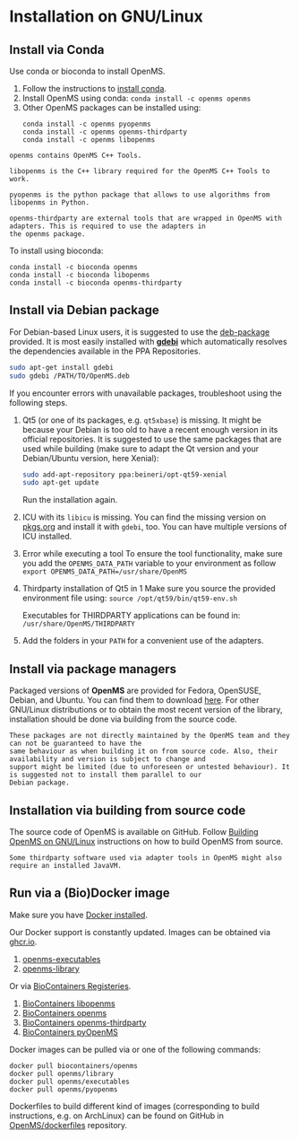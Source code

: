 Installation on GNU/Linux
=========================

## Install via Conda

Use conda or bioconda to install OpenMS.

1. Follow the instructions to [install conda](https://docs.conda.io/projects/conda/en/latest/user-guide/install/linux.html).
2. Install OpenMS using conda:
   `conda install -c openms openms`
3. Other OpenMS packages can be installed using:
   ```
   conda install -c openms pyopenms
   conda install -c openms openms-thirdparty
   conda install -c openms libopenms
   ```

```{tab} openms
openms contains OpenMS C++ Tools.
```

```{tab} libopenms
libopenms is the C++ library required for the OpenMS C++ Tools to work.
```

```{tab} pyopenms
pyopenms is the python package that allows to use algorithms from libopenms in Python.
```

```{tab} openms-thirdparty
openms-thirdparty are external tools that are wrapped in OpenMS with adapters. This is required to use the adapters in
the openms package.
```

To install using bioconda:

```
conda install -c bioconda openms
conda install -c bioconda libopenms
conda install -c bioconda openms-thirdparty
```

## Install via Debian package

For Debian-based Linux users, it is suggested to  use the [deb-package](https://abibuilder.informatik.uni-tuebingen.de/archive/openms/OpenMSInstaller/release/latest/) provided. It is most easily installed with **[gdebi](https://launchpad.net/gdebi)**
which automatically resolves the dependencies available in the PPA Repositories.

```bash
sudo apt-get install gdebi
sudo gdebi /PATH/TO/OpenMS.deb
```
If you encounter errors with unavailable packages, troubleshoot using the following steps.

1. Qt5 (or one of its packages, e.g. `qt5xbase`) is missing.
   It might be because your Debian is too old to have a recent enough version in its official repositories. It is
   suggested to use the same packages that are used while building (make sure to adapt the Qt version and your
   Debian/Ubuntu version, here Xenial):
   ```bash
   sudo add-apt-repository ppa:beineri/opt-qt59-xenial
   sudo apt-get update
   ```
   Run the installation again.
2. ICU with its `libicu` is missing.
   You can find the missing version on [pkgs.org](https://pkgs.org) and install it with `gdebi`, too. You can have
   multiple versions of ICU installed.
3. Error while executing a tool
   To ensure the tool functionality, make sure you add the `OPENMS_DATA_PATH` variable to your environment as follow
   `export OPENMS_DATA_PATH=/usr/share/OpenMS`
4. Thirdparty installation of Qt5 in 1
   Make sure you source the provided environment file using:
   `source /opt/qt59/bin/qt59-env.sh`

   Executables for THIRDPARTY applications can be found in:
   `/usr/share/OpenMS/THIRDPARTY`
5. Add the folders in your `PATH` for a convenient use of the adapters.

## Install via package managers

Packaged versions of **OpenMS** are provided for Fedora, OpenSUSE, Debian, and Ubuntu. You can find them to download
[here](https://pkgs.org/download/openms). For other GNU/Linux distributions or to obtain the most recent version of the
library, installation should be done via building from the source code.

```{important}
These packages are not directly maintained by the OpenMS team and they can not be guaranteed to have the
same behaviour as when building it on from source code. Also, their availability and version is subject to change and
support might be limited (due to unforeseen or untested behaviour). It is suggested not to install them parallel to our
Debian package.

```

## Installation via building from source code

The source code of OpenMS is available on GitHub. Follow [Building OpenMS on GNU/Linux](https://abibuilder.informatik.uni-tuebingen.de/archive/openms/Documentation/nightly/html/install_linux.html) instructions on how to build OpenMS from source.

```{note}
Some thirdparty software used via adapter tools in OpenMS might also require an installed JavaVM.
```

## Run via a (Bio)Docker image

Make sure you have [Docker installed](https://docs.docker.com/engine/install/).

Our Docker support is constantly updated. Images can be obtained via [ghcr.io](https://ghcr.io).

1. [openms-executables](https://ghcr.io/openms/openms-executables:latest)
2. [openms-library](https://ghcr.io/openms/openms-library:latest)

Or via [BioContainers Registeries](https://biocontainers.pro/registry).

1. [BioContainers libopenms](https://biocontainers.pro/tools/libopenms)
2. [BioContainers openms](https://biocontainers.pro/tools/openms)
3. [BioContainers openms-thirdparty](https://biocontainers.pro/tools/openms-thirdparty)
4. [BioContainers pyOpenMS](https://biocontainers.pro/tools/pyopenms)

Docker images can be pulled via or one of the following commands:

```
docker pull biocontainers/openms
docker pull openms/library
docker pull openms/executables
docker pull openms/pyopenms
```

Dockerfiles to build different kind of images (corresponding to build instructions, e.g. on ArchLinux) can be found on
GitHub in [OpenMS/dockerfiles](https://github.com/OpenMS/dockerfiles) repository.
